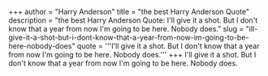 +++
author = "Harry Anderson"
title = "the best Harry Anderson Quote"
description = "the best Harry Anderson Quote: I'll give it a shot. But I don't know that a year from now I'm going to be here. Nobody does."
slug = "ill-give-it-a-shot-but-i-dont-know-that-a-year-from-now-im-going-to-be-here-nobody-does"
quote = '''I'll give it a shot. But I don't know that a year from now I'm going to be here. Nobody does.'''
+++
I'll give it a shot. But I don't know that a year from now I'm going to be here. Nobody does.
